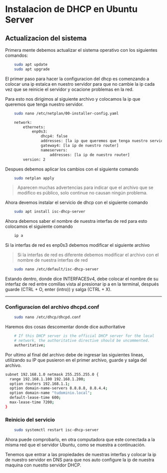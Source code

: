 # Instalacion de DHCP en Ubuntu Server

## Actualizacion del sistema

Primera mente debemos actualizar el sistema operativo con los siguientes comandos:

```bash
    sudo apt update
    sudo apt upgrade
```

El primer paso para hacer la configuracion del dhcp es comenzando a colocar una ip estaica en nuestro servidor para que no cambie la ip cada vez que se reinicie el servidor y ocacione problemas en la red.

Para esto nos dirigimos al siguiente archivo y colocamos la ip que queremos que tenga nuestro servidor.

```bash
    sudo nano /etc/netplan/00-installer-config.yaml
```

```bash
    network:
        ethernets:
            enp0s3:
                dhcp4: false
                addresses: [la ip que queremos que tenga nuestro servidor]
                gateway4: [la ip de nuestro router]
                nameservers:
                    addresses: [la ip de nuestro router]
        version: 2
```

Despues debemos aplicar los cambios con el siguiente comando

```bash
    sudo netplan apply
```

>Aparecen muchas advertencias para indicar que el archivo que se modifico es público, solo continue no causan ningún problema.

Ahora devemos instalar el servicio de dhcp con el siguiente comando

```bash
    sudo apt install isc-dhcp-server
```

Ahora debemos saber el nombre de nuestra interfas de red para esto colocamos el siguiente comando

```bash
    ip a
```

Si la interfas de red es enp0s3 debemos modificar el siguiente archivo

>Si la interfas de red es diferente debemos modificar el archivo con el nombre de nuestra interfas de red

```bash
    sudo nano /etc/default/isc-dhcp-server
```

Estando dentro, donde dice INTERFACESv4, debe colocar el nombre de su interfaz de red entre comillas vista al presionar ip a en la terminal, después guarde (CTRL + O, enter (intro)) y salga (CTRL + X).

---
### Configuracion del archivo dhcpd.conf

```bash
    sudo nano /etc/dhcp/dhcpd.conf
```

Haremos dos cosas descomentar donde dice authoritative

```bash
    # If this DHCP server is the official DHCP server for the local
    # network, the authoritative directive should be uncommented.
    authoritative;
```

Por ultimo al final del archivo debe de ingresar las siguientes líneas, utilizando su IP que pusieron en el primer archivo, guarde y salga del archivo.

``` BASH
subnet 192.168.1.0 netmask 255.255.255.0 {
  range 192.168.1.100 192.168.1.200;
  option routers 192.168.1.1;
  option domain-name-servers 8.8.8.8, 8.8.4.4;
  option domain-name "tudominio.local";
  default-lease-time 600;
  max-lease-time 7200;
}
```

### Reinicio del servicio

```bash
    sudo systemctl restart isc-dhcp-server
```

Ahora puede comprobarlo, en otra computadora que este conectada a la misma red que el servidor Ubuntu, como se muestra a continuación.

Tenemos que entrar a las propiedades de nuestras interfas y colocar la ip de nuestro servidor en DNS para que nos auto configure la ip de nuestra maquina con nuestto servidor DHCP.